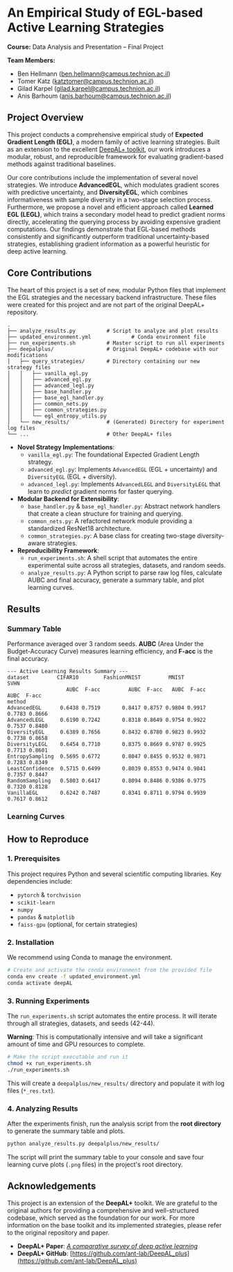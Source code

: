 # An Empirical Study of EGL-based Active Learning Strategies

**Course:** Data Analysis and Presentation – Final Project

**Team Members:**
*   Ben Hellmann (ben.hellmann@campus.technion.ac.il)
*   Tomer Katz (katztomer@campus.technion.ac.il)
*   Gilad Karpel (gilad.karpel@campus.technion.ac.il)
*   Anis Barhoum (anis.barhoum@campus.technion.ac.il)

## Project Overview

This project conducts a comprehensive empirical study of **Expected Gradient Length (EGL)**, a modern family of active learning strategies. Built as an extension to the excellent [DeepAL+ toolkit](https://github.com/ant-lab/DeepAL_plus), our work introduces a modular, robust, and reproducible framework for evaluating gradient-based methods against traditional baselines.

Our core contributions include the implementation of several novel strategies. We introduce **AdvancedEGL**, which modulates gradient scores with predictive uncertainty, and **DiversityEGL**, which combines informativeness with sample diversity in a two-stage selection process. Furthermore, we propose a novel and efficient approach called **Learned EGL (LEGL)**, which trains a secondary model head to predict gradient norms directly, accelerating the querying process by avoiding expensive gradient computations. Our findings demonstrate that EGL-based methods consistently and significantly outperform traditional uncertainty-based strategies, establishing gradient information as a powerful heuristic for deep active learning.

## Core Contributions

The heart of this project is a set of new, modular Python files that implement the EGL strategies and the necessary backend infrastructure. These files were created for this project and are not part of the original DeepAL+ repository.

```
.
├── analyze_results.py          # Script to analyze and plot results
├── updated_environment.yml             # Conda environment file
├── run_experiments.sh          # Master script to run all experiments
├── deepalplus/                 # Original DeepAL+ codebase with our modifications
│   ├── query_strategies/       # Directory containing our new strategy files
│   │   ├── vanilla_egl.py
│   │   ├── advanced_egl.py
│   │   ├── advanced_legl.py
│   │   ├── base_handler.py
│   │   ├── base_egl_handler.py
│   │   ├── common_nets.py
│   │   ├── common_strategies.py
│   │   └── egl_entropy_utils.py
│   └── new_results/            # (Generated) Directory for experiment log files
└── ...                         # Other DeepAL+ files
```

*   **Novel Strategy Implementations**:
    *   `vanilla_egl.py`: The foundational Expected Gradient Length strategy.
    *   `advanced_egl.py`: Implements `AdvancedEGL` (EGL + uncertainty) and `DiversityEGL` (EGL + diversity).
    *   `advanced_legl.py`: Implements `AdvancedLEGL` and `DiversityLEGL` that learn to *predict* gradient norms for faster querying.
*   **Modular Backend for Extensibility**:
    *   `base_handler.py` & `base_egl_handler.py`: Abstract network handlers that create a clean structure for training and querying.
    *   `common_nets.py`: A refactored network module providing a standardized ResNet18 architecture.
    *   `common_strategies.py`: A base class for creating two-stage diversity-aware strategies.
*   **Reproducibility Framework**:
    *   `run_experiments.sh`: A shell script that automates the entire experimental suite across all strategies, datasets, and random seeds.
    *   `analyze_results.py`: A Python script to parse raw log files, calculate AUBC and final accuracy, generate a summary table, and plot learning curves.

## Results

### Summary Table

Performance averaged over 3 random seeds. **AUBC** (Area Under the Budget-Accuracy Curve) measures learning efficiency, and **F-acc** is the final accuracy.

```
--- Active Learning Results Summary ---
dataset         CIFAR10        FashionMNIST         MNIST          SVHN
                   AUBC  F-acc         AUBC  F-acc   AUBC  F-acc   AUBC  F-acc
method
AdvancedEGL      0.6438 0.7519       0.8417 0.8757 0.9804 0.9917 0.7783 0.8666
AdvancedLEGL     0.6190 0.7242       0.8318 0.8649 0.9754 0.9922 0.7537 0.8480
DiversityEGL     0.6389 0.7656       0.8432 0.8780 0.9823 0.9932 0.7738 0.8658
DiversityLEGL    0.6454 0.7710       0.8375 0.8669 0.9787 0.9925 0.7713 0.8601
EntropySampling  0.5695 0.6772       0.8047 0.8455 0.9532 0.9871 0.7283 0.8349
LeastConfidence  0.5715 0.6499       0.8039 0.8553 0.9474 0.9841 0.7357 0.8447
RandomSampling   0.5803 0.6417       0.8094 0.8486 0.9386 0.9775 0.7320 0.8128
VanillaEGL       0.6242 0.7487       0.8341 0.8711 0.9794 0.9939 0.7617 0.8612
```

### Learning Curves






## How to Reproduce

### 1. Prerequisites
This project requires Python and several scientific computing libraries. Key dependencies include:
- `pytorch` & `torchvision`
- `scikit-learn`
- `numpy`
- `pandas` & `matplotlib`
- `faiss-gpu` (optional, for certain strategies)

### 2. Installation
We recommend using Conda to manage the environment.

```bash
# Create and activate the conda environment from the provided file
conda env create -f updated_environment.yml
conda activate deepAL
```

### 3. Running Experiments
The `run_experiments.sh` script automates the entire process. It will iterate through all strategies, datasets, and seeds (42-44).

**Warning**: This is computationally intensive and will take a significant amount of time and GPU resources to complete.

```bash
# Make the script executable and run it
chmod +x run_experiments.sh
./run_experiments.sh
```
This will create a `deepalplus/new_results/` directory and populate it with log files (`*_res.txt`).

### 4. Analyzing Results
After the experiments finish, run the analysis script from the **root directory** to generate the summary table and plots.

```bash
python analyze_results.py deepalplus/new_results/
```
The script will print the summary table to your console and save four learning curve plots (`.png` files) in the project's root directory.

## Acknowledgements
This project is an extension of the **DeepAL+** toolkit. We are grateful to the original authors for providing a comprehensive and well-structured codebase, which served as the foundation for our work. For more information on the base toolkit and its implemented strategies, please refer to the original repository and paper.

-   **DeepAL+ Paper**: [*A comparative survey of deep active learning*](https://arxiv.org/pdf/2203.13450.pdf)
-   **DeepAL+ GitHub**: [https://github.com/ant-lab/DeepAL_plus](https://github.com/ant-lab/DeepAL_plus)